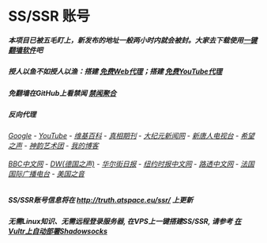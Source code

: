 # SS/SSR 账号 

##### 本项目已被五毛盯上，新发布的地址一般两小时内就会被封。大家去下载使用[一键翻墙软件](https://github.com/gfw-breaker/nogfw/blob/master/README.md)吧

##### 授人以鱼不如授人以渔：搭建 [免费Web代理](https://github.com/no-gfw/heroku-node-proxy#--end--)；搭建 [免费YouTube代理](https://github.com/gfw-breaker/you2php-heroku#--end--) 

##### 免翻墙在GitHub上看禁闻 [禁闻聚合](https://github.com/gfw-breaker/banned-news/blob/master/README.md)

##### 反向代理
######  [Google](http://107.191.53.211:8888/search?q=425事件) - [YouTube](https://nogfw.the-youtube.win) - [维基百科](http://63.210.148.115:8100/wiki/喬高-麥塔斯調查報告) - [真相期刊](http://63.210.148.115:8300/display.aspx?category_id=3&zhuanti_id=2) - [大纪元新闻网](http://63.210.148.115:10080) - [新唐人电视台](http://63.210.148.115:8000) - [希望之声](http://63.210.148.115:8200) - [神韵艺术团](http://63.210.148.115:8000/xtr/gb/prog673.html) - [我的博客](http://63.210.148.115:10000/)<br/> <br/> [BBC中文网](http://107.191.53.211:9100/zhongwen) - [DW(德国之声)](http://107.191.53.211:9200/zh/在线报导/s-9058?&zhongwen=simp) - [华尔街日报](http://107.191.53.211:9300) - [纽约时报中文网](http://107.191.53.211:9400) - [路透中文网](http://107.191.53.211:9500/) - [法国国际广播电台](http://107.191.53.211:9600/) - [美国之音](http://63.210.148.115:9700/) 


##### SS/SSR账号信息将在  http://truth.atspace.eu/ssr/ 上更新

##### 无需Linux知识、无需远程登录服务器, 在VPS上一键搭建SS/SSR, 请参考 [在Vultr上自动部署Shadowsocks](https://gfw-breaker.win/vultr%e9%83%a8%e7%bd%b2ss/) 
